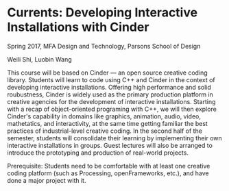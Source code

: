 # Currents: Developing Interactive Installations with Cinder

Spring 2017, MFA Design and Technology, Parsons School of Design

Weili Shi, Luobin Wang

This course will be based on Cinder — an open source creative coding library. Students will learn to code using C++ and Cinder in the context of developing interactive installations. Offering high performance and solid roubustness, Cinder is widely used as the primary production platform in creative agencies for the development of interactive installations. Starting with a recap of object-oriented programing with C++, we will then explore Cinder's capability in domains like graphics, animation, audio, video, mathetatics, and interactivity, at the same time getting familiar the best practices of industrial-level creative coding. In the second half of the semester, students will consolidate their learning by implementing their own interactive installations in groups. Guest lectures will also be arranged to introduce the prototyping and production of real-world projects.

Prerequisite: Students need to be comfortable with at least one creative coding platform (such as Processing, openFrameworks, etc.), and have done a major project with it. 
